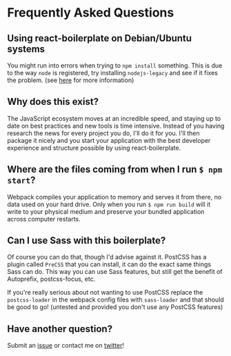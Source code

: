 # Frequently Asked Questions

## Using react-boilerplate on Debian/Ubuntu systems

You might run into errors when trying to `npm install` something. This is due to the way `node` is registered, try installing `nodejs-legacy` and see if it fixes the problem. (see [here](http://plaidzooks.tumblr.com/post/36894116867/using-nodejs-on-debianubuntu-systems) for more information)

## Why does this exist?

The JavaScript ecosystem moves at an incredible speed, and staying up to date on best practices and new tools is time intensive. Instead of you having research the news for every project you do, I'll do it for you. I'll then package it nicely and you start your application with the best developer experience and structure possible by using react-boilerplate.

## Where are the files coming from when I run `$ npm start`?

Webpack compiles your application to memory and serves it from there, no data used on your hard drive. Only when you run `$ npm run build` will it write to your physical medium and preserve your bundled application across computer restarts.

## Can I use Sass with this boilerplate?

Of course you can do that, though I'd advise against it. PostCSS has a plugin called `PreCSS` that you can install, it can do the exact same things Sass can do. This way you can use Sass features, but still get the benefit of Autoprefix, postcss-focus, etc.

If you're really serious about not wanting to use PostCSS replace the `postcss-loader` in the webpack config files with `sass-loader` and that should be good to go! (untested and provided you don't use any PostCSS features)

## Have another question?

Submit an [issue](https://github.com/mxstbr/react-boilerplate/issues) or contact me on [twitter](https://twitter.com/mxstbr)!
